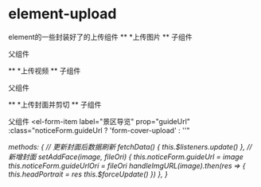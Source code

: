 # element-upload
element的一些封装好了的上传组件
**
*上传图片
**
子组件
<template>
  <div class="component-upload-image">
    <el-upload
      :action="uploadImgUrl"
      list-type="picture-card"
      :on-success="handleUploadSuccess"
      :before-upload="handleBeforeUpload"
      :limit="limit"
      :on-error="handleUploadError"
      :on-exceed="handleExceed"
      name="file"
      :on-remove="handleRemove"
      :show-file-list="true"
      :headers="headers"
      :file-list="fileList"
      :on-preview="handlePictureCardPreview"
      :class="{hide: this.fileList.length >= this.limit}"
    >
      <i class="el-icon-plus" />
    </el-upload>

    <!-- 上传提示 -->
    <div v-if="showTip" slot="tip" class="el-upload__tip">
      请上传
      <template v-if="fileSize"> 大小不超过 <b style="color: #f56c6c">{{ fileSize }}MB</b> </template>
      <template v-if="fileType"> 格式为 <b style="color: #f56c6c">{{ fileType.join("/") }}</b> </template>
      的文件
    </div>

    <el-dialog
      :visible.sync="dialogVisible"
      title="预览"
      width="800"
      append-to-body
    >
      <img
        :src="dialogImageUrl"
        style="display: block; max-width: 100%; margin: 0 auto"
      />
    </el-dialog>
  </div>
</template>

<script>
import { getToken } from '@/utils/auth'

export default {
  props: {
    value: [String, Object, Array],
    // 图片数量限制
    limit: {
      type: Number,
      default: 5
    },
    // 大小限制(MB)
    fileSize: {
      type: Number,
      default: 30
    },
    // 文件类型, 例如['png', 'jpg', 'jpeg']
    fileType: {
      type: Array,
      default: () => ['jpg', 'png', 'jpeg', 'bmp']
    },
    // 是否显示提示
    isShowTip: {
      type: Boolean,
      default: true
    }
  },
  data() {
    return {
      dialogImageUrl: '',
      dialogVisible: false,
      hideUpload: false,
      uploadImgUrl: process.env.VUE_APP_BASE_API + '/file/upload', // 上传的图片服务器地址
      headers: {
        Authorization: 'Bearer ' + getToken()
      },
      fileList: []
    }
  },
  computed: {
    // 是否显示提示
    showTip() {
      return this.isShowTip && (this.fileType || this.fileSize)
    }
  },
  watch: {
    value: {
      handler(val) {
        if (val) {
          console.log(val)
          // 首先将值转为数组
          const list = Array.isArray(val) ? val : this.value.split(',')
          // 然后将数组转为对象数组
          this.fileList = list.map(item => {
            if (typeof item === 'string') {
              item = { name: item, url: item }
            }
            return item
          })
          console.log(this.fileList)
        } else {
          this.fileList = []
          return []
        }
      },
      deep: true,
      immediate: true
    }
  },
  methods: {
    // 删除图片
    handleRemove(file, fileList) {
      const findex = this.fileList.map(f => f.name).indexOf(file.name)
      if (findex > -1) {
        this.fileList.splice(findex, 1)
        this.$emit('input', this.listToString(this.fileList))
      }
    },
    // 上传成功回调
    handleUploadSuccess(res) {
      this.fileList.push({ name: res.data.url, url: res.data.url })
      console.log(this.listToString(this.fileList))
      this.$emit('input', this.listToString(this.fileList))
      this.loading.close()
    },
    // 上传前loading加载
    handleBeforeUpload(file) {
      let isImg = false
      if (this.fileType.length) {
        let fileExtension = ''
        if (file.name.lastIndexOf('.') > -1) {
          fileExtension = file.name.slice(file.name.lastIndexOf('.') + 1)
        }
        isImg = this.fileType.some(type => {
          if (file.type.indexOf(type) > -1) return true
          if (fileExtension && fileExtension.indexOf(type) > -1) return true
          return false
        })
      } else {
        isImg = file.type.indexOf('image') > -1
      }

      if (!isImg) {
        this.$message.error(
          `文件格式不正确, 请上传${this.fileType.join('/')}图片格式文件!`
        )
        return false
      }
      if (this.fileSize) {
        const isLt = file.size / 1024 / 1024 < this.fileSize
        if (!isLt) {
          this.$message.error(`上传头像图片大小不能超过 ${this.fileSize} MB!`)
          return false
        }
      }
      this.loading = this.$loading({
        lock: true,
        text: '上传中',
        background: 'rgba(0, 0, 0, 0.7)'
      })
    },
    // 文件个数超出
    handleExceed() {
      this.$message.error(`上传文件数量不能超过 ${this.limit} 个!`)
    },
    // 上传失败
    handleUploadError() {
      this.$message({
        type: 'error',
        message: '上传失败'
      })
      this.loading.close()
    },
    // 预览
    handlePictureCardPreview(file) {
      this.dialogImageUrl = file.url
      this.dialogVisible = true
    },
    // 对象转成指定字符串分隔
    listToString(list, separator) {
      let strs = ''
      separator = separator || ','
      for (const i in list) {
        if (!list[i].url.includes('http')) {
          strs += process.env.VUE_APP_BASE_API_PROXY + 'file?fileName=' + list[i].url + separator
        } else {
          strs += list[i].url + separator
        }
      }
      return strs != '' ? strs.substr(0, strs.length - 1) : ''
    }
  }
}
</script>
<style scoped lang="scss">
// .el-upload--picture-card 控制加号部分
::v-deep.hide .el-upload--picture-card {
    display: none;
}
// 去掉动画效果
::v-deep .el-list-enter-active,
::v-deep .el-list-leave-active {
    transition: all 0s;
}

::v-deep .el-list-enter, .el-list-leave-active {
    opacity: 0;
    transform: translateY(0);
}
</style>



父组件
<ImageUpload v-model="noticeForm.enterpriseLogo" :limit="1" />

**
*上传视频
**
子组件
<template>
  <el-upload
    class="upload-wrapper"
    drag
    :action="uploadFileUrl"
    :headers="headers"
    :multiple="false"
    :limit="1"
    :before-upload="handleBeforeUpload"
    :on-success="handleUploadSuccess"
    :on-error="handleUploadError"
    :file-list="fileList"
    :on-remove="handleUploadRemove"
  >
    <i class="el-icon-upload" />
    <div class="el-upload__text">
      将视频拖到此处，或
      <em>点击上传</em>
    </div>
    <template slot="tip">
      <div class="red-color">
        {{ tip }}
      </div>
    </template>
  </el-upload>
</template>

<script>
import { getToken } from '@/utils/auth'

export default {
  props: {
    value: {
      type: Object,
      default: () => null
    }
  },
  data() {
    return {
      uploadFileUrl: process.env.VUE_APP_BASE_API + '/file/upload',
      headers: {
        Authorization: 'Bearer ' + getToken()
      },
      fileType: ['mp4'],
      fileSize: 100,
      fileList: []
    }
  },
  computed: {
    tip() {
      return `注：请上传${this.fileSize}MB以内 ${this.fileType.join('、')}格式文件`
    }
  },
  watch: {
    value: {
      handler(newVal) {
        this.fileList = newVal ? [newVal] : []
      },
      immediate: true
    }
  },
  methods: {
    // 交给父组件清空
    clearContent() {
      this.fileList = []
    },
    // 上传前校检格式和大小
    handleBeforeUpload(file) {
      // 校检文件类型
      if (this.fileType) {
        let fileExtension = ''
        if (file.name.lastIndexOf('.') > -1) {
          fileExtension = file.name.slice(file.name.lastIndexOf('.') + 1)
        }
        const isTypeOk = this.fileType.some((type) => {
          if (file.type.indexOf(type) > -1) return true
          if (fileExtension && fileExtension.indexOf(type) > -1) return true
          return false
        })
        if (!isTypeOk) {
          this.$message.error(`文件格式不正确, 请上传${this.fileType.join('/')}格式文件!`)
          return false
        }
      }
      // 校检文件大小
      if (this.fileSize) {
        const isLt = file.size / 1024 / 1024 < this.fileSize
        if (!isLt) {
          this.$message.error(`上传文件大小不能超过 ${this.fileSize} MB!`)
          return false
        }
      }
      return true
    },
    handleUploadError() {
      this.$message.error('上传失败, 请重试')
    },
    handleUploadSuccess(res, file) {
      this.$message.success('上传成功')
      this.$emit('input', { name: file.name, url: res.data.url })
    },
    handleUploadRemove() {
      this.fileList = []
      this.$emit('input', null)
    }
  }
}
</script>

<style lang="scss" scoped>
.upload-wrapper {
  margin-bottom: 20px;
  width: 380px;
}

.red-color {
  color: #f56c6c;
}
</style>

父组件
<UploadVideo v-model="noticeForm.promotionalVideo" />

**
*上传封面并剪切
**
子组件
<template>
  <div class="upload-container">
    <el-dialog title="图片上传" :visible.sync="dialogAvtFirst" width="30%" @close="closeUpload">
      <span class="avt-title">上传文件图片</span>
      <span class="avt-tip">图片尺寸需要大于{{ autoCropWidth }} * {{ autoCropHeight }}像素，</span>
      <span class="avt-tip">支持jpg、png、jpeg等格式，大小不能超过10MB</span>
      <span slot="footer" class="dialog-footer">
        <el-button type="cancel" size="small" @click="closeUpload">取 消</el-button>
        <!-- 选取文件 -->
        <el-upload
          ref="upload"
          action=""
          :file-list="fileList"
          :auto-upload="false"
          :show-file-list="false"
          :on-change="beforeUpload"
          :limit="uploadlimit"
          style="display: inline-block; margin-left: 20px"
        >
          <el-button type="confirm" size="small">上传</el-button>
        </el-upload>
      </span>
    </el-dialog>
    <el-dialog :title="selectTilte" :visible.sync="dialogSelectAvt" width="806px">
      <div class="select-avt-box">
        <div class="cropper-container">
          <vueCropper
            ref="cropper"
            :img="option.img"
            :output-size="option.outputSize"
            :output-type="option.outputType"
            :auto-crop="option.autoCrop"
            :auto-crop-width="option.autoCropWidth"
            :auto-crop-height="option.autoCropHeight"
            :fixed="option.fixed"
            :info-true="option.infoTrue"
            :enlarge="option.enlarge"
            :fixed-box="option.fixedBox"
            @realTime="realTime"
          />
        </div>
        <div class="avt-preview-container">
          <span class="avt-preview-title">{{ title }}预览</span>
          <div :style="{width: previews.w + 'px',height: previews.h + 'px',overflow: 'hidden',margin: '5px auto'}">
            <div :style="previews.div" style="border: 1px solid #e8e9eb; overflow: hidden">
              <img :src="option.img" :style="previews.img" />
            </div>
          </div>
          <p style="margin: 20px auto" />
          <div :style="previewStyle1">
            <div :style="previews.div" style="border: 1px solid #e8e9eb; overflow: hidden">
              <img :src="previews.url" :style="previews.img" />
            </div>
          </div>
          <p style="margin: 20px auto" />
          <!--          <div :style="previewStyle2">-->
          <!--            <div :style="previews.div" style="border: 1px solid #e8e9eb; overflow: hidden">-->
          <!--              <img :src="previews.url" :style="previews.img"/>-->
          <!--            </div>-->
          <!--          </div>-->
        </div>
      </div>

      <span slot="footer" class="dialog-footer">
        <el-upload
          ref="uploadRe"
          action=""
          :file-list="fileList"
          :auto-upload="false"
          :show-file-list="false"
          :on-change="beforeUpload"
          :limit="uploadlimit"
          style="display: inline-block; margin-right: 20px"
        >
          <el-button type="cancel" size="small" @click="closeUpload">重新上传</el-button>
        </el-upload>
        <el-button type="confirm" :loading="uploadLoading" size="small" @click="uploadAvt">确定</el-button>
      </span>
    </el-dialog>
  </div>
</template>

<script>
import { VueCropper } from 'vue-cropper'
import { faceUpload } from '@/api/basisData/population'
import { FileUpload } from '../../api/partyManage.js'
import { dataURLtoFile } from '../../utils/common.js'
import defaultAvt from '@/assets/images/people/icon-default.png'

export default {
  name: '',
  components: {
    VueCropper
  },
  props: {
    isList: {
      type: Boolean,
      default: false
    },
    dialogAvt: {
      type: Boolean,
      default: false
    },
    title: {
      // 标题
      type: String,
      default: '头像'
    },
    defaultAvt: {
      // 默认头像
      type: String,
      default: defaultAvt
    },
    autoCropWidth: {
      // 默认生成截图框宽度
      type: Number,
      default: 100
    },
    autoCropHeight: {
      // 默认生成截图框高度
      type: Number,
      default: 100
    },
    fixedBox: {
      // 是否固定截图框大小
      type: Boolean,
      default: true
    },
    avtData: {
      type: Object,
      default: {}
    }
  },
  data() {
    return {
      fileName: '',
      uploadLoading: false,
      uploadlimit: 1,
      fileList: [],
      dialogSelectAvt: false,
      option: {
        img: this.defaultAvt, // 裁剪图片的地址
        autoCropWidth: this.autoCropWidth, // 默认生成截图框宽度
        autoCropHeight: this.autoCropHeight, // 默认生成截图框高度
        fixed: false, // 是否开启截图框宽高固定比例
        enlarge: 2,
        fixedBox: this.fixedBox, // 固定截图框大小 不允许改变
        outputSize: 1, // 裁剪生成图片的质量
        autoCrop: true, // 是否默认生成截图框
        outputType: 'png', // 裁剪生成图片的格式
        infoTrue: true // true 为展示真实输出图片宽高 false 展示看到的截图框宽高
      },
      previews: {},
      previewStyle1: {},
      previewStyle2: {},
      fileOri: null
    }
  },
  computed: {
    selectTilte() {
      return '选择' + this.title
    },
    dialogAvtFirst: {
      get() {
        return this.dialogAvt
      },
      set() {
      }
    }
  },
  watch: {},
  created() {
  },
  mounted() {
  },
  methods: {
    /** 人脸变化 */
    changeAvtInfo() {
      if (this.avtData.image && this.avtData.image != null) {
        this.option.img = this.avtData.image
      }
    },
    beforeUpload(fileObj) {
      const file = fileObj.raw
      this.fileOri = file
      const isJPG =
          file.type === 'image/jpeg' ||
          file.type === 'image/png' ||
          file.type === 'image/jpg'
      const isLt2M = file.size / 1024 / 1024 < 10
      this.fileName = file.name
      if (!isJPG) {
        this.$message.error('上传图片只能是 jpg、png、jpeg 等格式!')
        this.fileList = []
        return false
      } else {
        if (!isLt2M) {
          this.$message.error('上传图片大小不能超过 10MB!')
          this.fileList = []
          return false
        } else {
          const _this = this
          // 上传头像图片尺寸需要大于100 * 100像素
          // 获取上传的图片的宽高
          var reader = new FileReader()
          reader.readAsDataURL(file)
          reader.onload = function (evt) {
            var replaceSrc = evt.target.result
            var imageObj = new Image()
            imageObj.src = replaceSrc
            imageObj.onload = function () {
              if (imageObj.width > 100 && imageObj.height > 100) {
                _this.option.img = URL.createObjectURL(file)
                _this.closeUpload()
                _this.dialogSelectAvt = true
                return true
              } else {
                _this.$message.error('上传图片尺寸需要大于100 * 100像素!')
                return false
              }
            }
          }
        }
      }
    },
    /** 人脸更新 */
    uploadAvt() {
      this.uploadLoading = true
      this.$refs.cropper.getCropData(data => {
        const fileName = this.fileName ? this.fileName : new Date().getTime() + '.png'
        const fileData = dataURLtoFile(data, fileName)
        this.fileUpload(fileData)
      })
    },
    /** 上传文件 */
    async fileUpload(file) {
      const formData = new FormData()
      formData.append('file', file)
      const res = await FileUpload(formData)
      /**
         * 1、如果是新增则将图片的url传回新增页面
         * 2、如果是编辑，则更新人脸图片
         **/
      if (!this.isList) {
        // 新增或者编辑页面
        const formDataOri = new FormData()
        formDataOri.append('file', this.fileOri)
        const resOri = await FileUpload(formDataOri)
        this.$listeners.setAddFace(res.data.url, resOri.data.url)
        this.uploadLoading = false
        this.dialogSelectAvt = false
        return
      }
      // 在列表页人脸更新提交
      const param = {
        faceUrl: res.data.url,
        residentId: this.avtData.residentId
      }
      faceUpload(param).then(res => {
        if (res.code === 200) {
          this.uploadLoading = false
          this.dialogSelectAvt = false
          this.$listeners.fetchData()
          this.$notify({ title: '人脸照片更新成功！', type: 'success' })
        } else {
          this.uploadLoading = false
        }
      })
        .catch(() => {
          this.uploadLoading = false
        })
    },
    /** 头像预览 */
    realTime(data) {
      var previews = data
      var h = 0.6
      var w = 0.3

      this.previewStyle1 = {
        width: previews.w + 'px',
        height: previews.h + 'px',
        overflow: 'hidden',
        margin: '0 auto',
        zoom: h
      }

      this.previewStyle2 = {
        width: previews.w + 'px',
        height: previews.h + 'px',
        overflow: 'hidden',
        margin: '0 auto',
        zoom: w
      }
      this.previews = data
    },
    /** 关闭弹框 */
    closeUpload() {
      this.fileList = []
      this.$emit('close')
    },
    selectAVt() {
      this.closeUpload()
    }
  }
}
</script>
<style lang="scss" scoped>
  .upload-container {
    .avt-title {
      display: block;
      margin-bottom: 22px;
      text-align: center;
      font-size: 18px;
      font-family: Source Han Sans CN;
      font-weight: bold;
      line-height: 25px;
      color: #1f2c4f;
    }

    .avt-tip {
      display: block;
      text-align: center;
      font-size: 14px;
      font-family: Source Han Sans CN;
      font-weight: 400;
      line-height: 19px;
      color: #8f99a4;
    }

    .select-avt-box {
      display: flex;
      //头像裁剪框
      .cropper-container {
        width: 400px;
        height: 400px;
        margin-right: 20px;
      }

      //头像预览
      .avt-preview-container {
        width: 200px;
        text-align: center;

        .preivew-item-box {
          margin-top: 12px;
        }

        .avt-preview-title {
          display: inline-block;
          margin-bottom: 10px;
          font-size: 16px;
          font-family: Source Han Sans CN;
          font-weight: 400;
          line-height: 21px;
          color: #1f2c4f;
        }

        .preview-title {
          display: inline-block;
          margin-bottom: 8px;
        }
      }

      .el-upload {
        display: inline-block;
      }
    }
  }
</style>

父组件
<el-form-item
  label="景区导览"
  prop="guideUrl"
  :class="noticeForm.guideUrl ? 'form-cover-upload' : ''"
>
  <div class="img-box" @click="changeAvtHandle">
    <el-image
      v-if="noticeForm.guideUrl"
      :src="headPortrait"
      class="avatar"
      alt="封面"
    />
    <i v-else class="el-icon-plus" />
  </div>
</el-form-item>
<UploadCover
      ref="uploadAvt"
      :dialog-avt="dialogAvt"
      :avt-data="avtData"
      :auto-crop-height="180"
      :auto-crop-width="180"
      :title="'景区导览'"
      @close="dialogAvt = false"
      @fetchData="fetchData"
      @setAddFace="setAddFace"
    />

methods: {
  // 更新封面后数据刷新
    fetchData() {
      this.$listeners.update()
  },
  // 新增封面
  setAddFace(image, fileOri) {
    this.noticeForm.guideUrl = image
    this.noticeForm.guideUrlOri = fileOri
    handleImgURL(image).then(res => {
      this.headPortrait = res
      this.$forceUpdate()
    })
  },
}  
